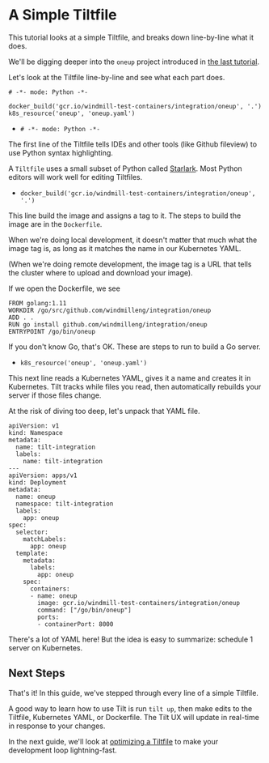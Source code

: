 A Simple Tiltfile
===================

This tutorial looks at a simple Tiltfile, and breaks down line-by-line what it does.

We'll be digging deeper into the `oneup` project introduced in [the last tutorial](first_example.html).

Let's look at the Tiltfile line-by-line and see what each part does.

```
# -*- mode: Python -*-

docker_build('gcr.io/windmill-test-containers/integration/oneup', '.')
k8s_resource('oneup', 'oneup.yaml')
```

- `# -*- mode: Python -*-`

The first line of the Tiltfile tells IDEs and other tools (like Github fileview)
to use Python syntax highlighting.

A `Tiltfile` uses a small subset of Python called
[Starlark](https://github.com/bazelbuild/starlark#tour). Most Python editors
will work well for editing Tiltfiles.

- `docker_build('gcr.io/windmill-test-containers/integration/oneup', '.')`

This line build the image and assigns a tag to it. The steps to build the image are in the
`Dockerfile`.

When we're doing local development, it doesn't matter that much what the image tag
is, as long as it matches the name in our Kubernetes YAML.

(When we're doing remote development, the image tag is a URL that tells the cluster where to upload
and download your image).

If we open the Dockerfile, we see

```
FROM golang:1.11
WORKDIR /go/src/github.com/windmilleng/integration/oneup
ADD . .
RUN go install github.com/windmilleng/integration/oneup
ENTRYPOINT /go/bin/oneup
```

If you don't know Go, that's OK. These are steps to run to build a Go server.

- `k8s_resource('oneup', 'oneup.yaml')`

This next line reads a Kubernetes YAML, gives it a name and creates it in Kubernetes. Tilt tracks while files you read, then automatically
rebuilds your server if those files change.

At the risk of diving too deep, let's unpack that YAML file.

```
apiVersion: v1
kind: Namespace
metadata:
  name: tilt-integration
  labels:
    name: tilt-integration
---
apiVersion: apps/v1
kind: Deployment
metadata:
  name: oneup
  namespace: tilt-integration
  labels:
    app: oneup
spec:
  selector:
    matchLabels:
      app: oneup
  template:
    metadata:
      labels:
        app: oneup
    spec:
      containers:
      - name: oneup
        image: gcr.io/windmill-test-containers/integration/oneup
        command: ["/go/bin/oneup"]
        ports:
        - containerPort: 8000
```

There's a lot of YAML here! But the idea is easy to summarize: schedule 1 server on Kubernetes.

Next Steps
----------

That's it! In this guide, we've stepped through every line of a simple Tiltfile.

A good way to learn how to use Tilt is run `tilt up`, then make edits to the
Tiltfile, Kubernetes YAML, or Dockerfile. The Tilt UX will update in real-time
in response to your changes.

In the next guide, we'll look at [optimizing a Tiltfile](fast_build.html)
to make your development loop lightning-fast.
